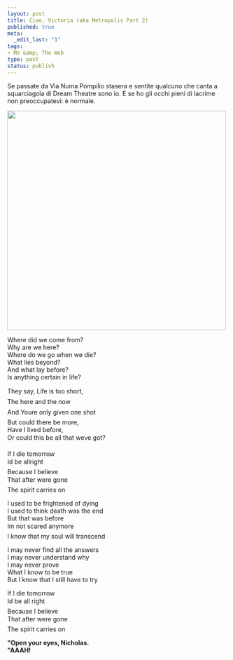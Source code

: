 ```yaml
--- 
layout: post
title: Ciao, Victoria (aka Metropolis Part 2)
published: true
meta: 
  _edit_last: "1"
tags: 
- Me &amp; The Web
type: post
status: publish
---
```

Se passate da Via Numa Pompilio stasera e sentite qualcuno che canta a squarciagola di Dream Theatre sono io. E se ho gli occhi pieni di lacrime non preoccupatevi: è normale.  
  
<a href='http://en.wikipedia.org/wiki/Metropolis_Pt._2:_Scenes_from_a_Memory'><img src="http://www.lastknight.com/download//dream_theater_-_metropolis_pt_2-_scenes_from_a_memory.jpg" alt="" title="dream_theater_-_metropolis_pt_2-_scenes_from_a_memory" width="500" height="500" class="aligncenter size-full wp-image-736" /></a>
  
Where did we come from?  
Why are we here?  
Where do we go when we die?  
What lies beyond?  
And what lay before?  
Is anything certain in life?  
  
They say, Life is too short,  
The here and the now  
And Youre only given one shot  
But could there be more,  
Have I lived before,  
Or could this be all that weve got?  
  
If I die tomorrow  
Id be allright  
Because I believe  
That after were gone  
The spirit carries on  
  
I used to be frightened of dying  
I used to think death was the end  
But that was before  
Im not scared anymore  
I know that my soul will transcend  
  
I may never find all the answers  
I may never understand why  
I may never prove  
What I know to be true  
But I know that I still have to try  
  
If I die tomorrow  
Id be all right  
Because I believe  
That after were gone  
The spirit carries on  

**"Open your eyes, Nicholas.**  
**"AAAH!**  
   
